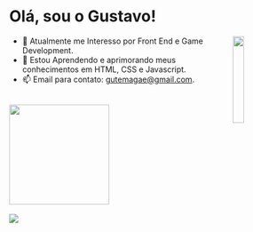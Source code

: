 # Olá, sou o Gustavo!
<img align = "right" height = 20% width = 20% src = "https://cdn.discordapp.com/attachments/1007487736795631617/1007487827698782228/2fc1b8f82e14172e3bcae39ca8c8ab33.gif"/>

- 👀 Atualmente me Interesso por Front End e Game Development.
- 🌱 Estou Aprendendo e aprimorando meus conhecimentos em HTML, CSS e Javascript.
- 📫 Email para contato: gutemagae@gmail.com.
</br>
  
<div>
  <a href = "https://github.com/CyberGutz">
  <img height = "180em" src = "https://github-readme-stats.vercel.app/api?username=CyberGutz&include_all_commits=true&count_private=true&show_icons=true&theme=tokyonight&locale=pt-br"/>
</div></br>
  
<div>
  <a href = "https://github.com/CyberGutz">
  <img hight = "180em" src = "https://github-readme-stats.vercel.app/api/top-langs/?username=CyberGutz&languagecount=8&theme=tokyonight&locale=pt-br&count_private=true"/>
</div></br>
